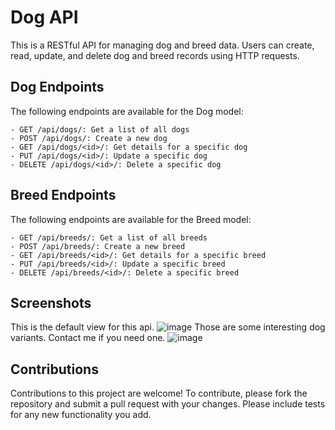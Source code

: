 # Dog API
This is a RESTful API for managing dog and breed data. Users can create, read, update, and delete dog and breed records using HTTP requests.

## Dog Endpoints
The following endpoints are available for the Dog model:
```
- GET /api/dogs/: Get a list of all dogs
- POST /api/dogs/: Create a new dog
- GET /api/dogs/<id>/: Get details for a specific dog
- PUT /api/dogs/<id>/: Update a specific dog
- DELETE /api/dogs/<id>/: Delete a specific dog
```
## Breed Endpoints
The following endpoints are available for the Breed model:
```
- GET /api/breeds/: Get a list of all breeds
- POST /api/breeds/: Create a new breed
- GET /api/breeds/<id>/: Get details for a specific breed
- PUT /api/breeds/<id>/: Update a specific breed
- DELETE /api/breeds/<id>/: Delete a specific breed
```

## Screenshots
This is the default view for this api.
![image](https://user-images.githubusercontent.com/57610730/230737595-343da781-fddb-4a83-a7a4-88ed6a149c02.png)
Those are some interesting dog variants. Contact me if you need one.
![image](https://user-images.githubusercontent.com/57610730/230737655-94c37eea-ddd2-47d1-95f7-2b1893895f27.png)



## Contributions
Contributions to this project are welcome! To contribute, please fork the repository and submit a pull request with your changes. Please include tests for any new functionality you add.
